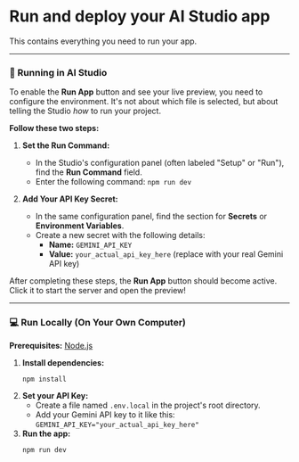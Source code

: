 # Run and deploy your AI Studio app

This contains everything you need to run your app.

---

### 🚀 Running in AI Studio

To enable the **Run App** button and see your live preview, you need to configure the environment. It's not about which file is selected, but about telling the Studio *how* to run your project.

**Follow these two steps:**

1.  **Set the Run Command:**
    *   In the Studio's configuration panel (often labeled "Setup" or "Run"), find the **Run Command** field.
    *   Enter the following command: `npm run dev`

2.  **Add Your API Key Secret:**
    *   In the same configuration panel, find the section for **Secrets** or **Environment Variables**.
    *   Create a new secret with the following details:
        *   **Name:** `GEMINI_API_KEY`
        *   **Value:** `your_actual_api_key_here` (replace with your real Gemini API key)

After completing these steps, the **Run App** button should become active. Click it to start the server and open the preview!

---

### 💻 Run Locally (On Your Own Computer)

**Prerequisites:** [Node.js](https://nodejs.org/)

1.  **Install dependencies:**
    ```bash
    npm install
    ```
2.  **Set your API Key:**
    *   Create a file named `.env.local` in the project's root directory.
    *   Add your Gemini API key to it like this: `GEMINI_API_KEY="your_actual_api_key_here"`
3.  **Run the app:**
    ```bash
    npm run dev
    ```
